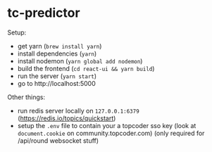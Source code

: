 # tc-predictor

Setup:
- get yarn (`brew install yarn`)
- install dependencies (`yarn`)
- install nodemon (`yarn global add nodemon`)
- build the frontend (`cd react-ui && yarn build`)
- run the server (`yarn start`)
- go to http://localhost:5000

Other things:
- run redis server locally on `127.0.0.1:6379` (https://redis.io/topics/quickstart)
- setup the `.env` file to contain your a topcoder sso key (look at `document.cookie` on community.topcoder.com) (only required for /api/round websocket stuff)

